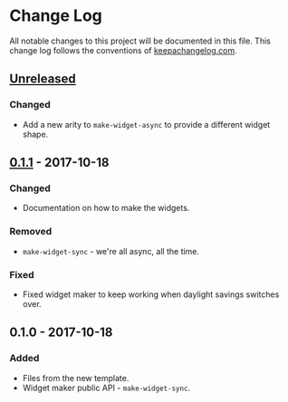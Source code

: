 # Change Log
All notable changes to this project will be documented in this file. This change log follows the conventions of [keepachangelog.com](http://keepachangelog.com/).

## [Unreleased]
### Changed
- Add a new arity to `make-widget-async` to provide a different widget shape.

## [0.1.1] - 2017-10-18
### Changed
- Documentation on how to make the widgets.

### Removed
- `make-widget-sync` - we're all async, all the time.

### Fixed
- Fixed widget maker to keep working when daylight savings switches over.

## 0.1.0 - 2017-10-18
### Added
- Files from the new template.
- Widget maker public API - `make-widget-sync`.

[Unreleased]: https://github.com/your-name/clojure-game-geek/compare/0.1.1...HEAD
[0.1.1]: https://github.com/your-name/clojure-game-geek/compare/0.1.0...0.1.1

